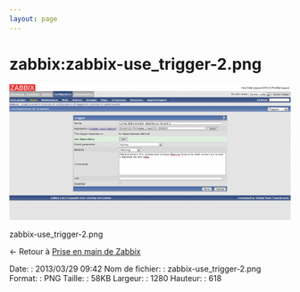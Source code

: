 ```yaml
---
layout: page
---
```


zabbix:zabbix-use\_trigger-2.png
================================

[![zabbix-use\_trigger-2.png](../../assets/media/zabbix/zabbix-use_trigger-2.png@cache=&w=900&h=434 "zabbix-use_trigger-2.png")](../../assets/media/zabbix/zabbix-use_trigger-2.png@cache= "Afficher le fichier original")

zabbix-use\_trigger-2.png

← Retour à [Prise en main de
Zabbix](../../zabbix/zabbix-use.html "zabbix:zabbix-use")

Date:
:   2013/03/29 09:42
Nom de fichier:
:   zabbix-use\_trigger-2.png
Format:
:   PNG
Taille:
:   58KB
Largeur:
:   1280
Hauteur:
:   618


